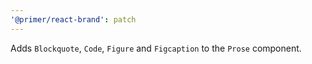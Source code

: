 ```yaml
---
'@primer/react-brand': patch
---
```


Adds `Blockquote`, `Code`, `Figure` and `Figcaption` to the `Prose` component.
